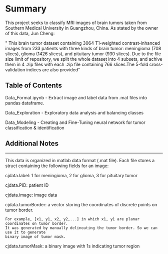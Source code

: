 # Summary

This project seeks to classify MRI images of brain tumors taken from Southern Medical University in Guangzhou, China. As stated by the owner of this data, Jun Cheng:

" This brain tumor dataset containing 3064 T1-weighted contrast-inhanced images
from 233 patients with three kinds of brain tumor: meningioma (708 slices), 
glioma (1426 slices), and pituitary tumor (930 slices). Due to the file size
limit of repository, we split the whole dataset into 4 subsets, and achive 
them in 4 .zip files with each .zip file containing 766 slices.The 5-fold
cross-validation indices are also provided"



## Table of Contents 

Data_Format.ipynb - Extract image and label data from .mat files into pandas dataframe.

Data_Exploration - Exploratory data analysis and balancing classes

Data_Modeling - Creating and Fine-Tuning neural network for tumor classification & identification

## Additional Notes
-----
This data is organized in matlab data format (.mat file). Each file stores a struct
containing the following fields for an image:

cjdata.label: 1 for meningioma, 2 for glioma, 3 for pituitary tumor

cjdata.PID: patient ID

cjdata.image: image data

cjdata.tumorBorder: a vector storing the coordinates of discrete points on tumor border.

	For example, [x1, y1, x2, y2,...] in which x1, y1 are planar coordinates on tumor border.
	It was generated by manually delineating the tumor border. So we can use it to generate
	binary image of tumor mask.
		
cjdata.tumorMask: a binary image with 1s indicating tumor region



